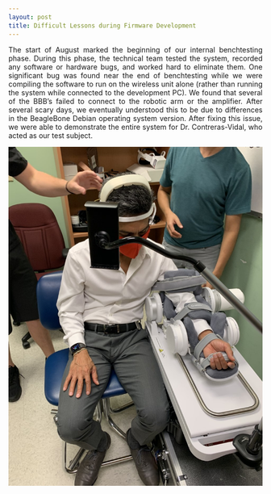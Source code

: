 ```yaml
---
layout: post
title: Difficult Lessons during Firmware Development
---
```


<p align="justify">The start of August marked the beginning of our internal benchtesting phase. During this phase, the technical team tested the system, recorded any software or hardware bugs, and worked hard to eliminate them. One significant bug was found near the end of benchtesting while we were compiling the software to run on the wireless unit alone (rather than running the system while connected to the development PC). We found that several of the BBB’s failed to connect to the robotic arm or the amplifier. After several scary days, we eventually understood this to be due to differences in the BeagleBone Debian operating system version. After fixing this issue, we were able to demonstrate the entire system for Dr. Contreras-Vidal, who acted as our test subject.</p>


<div style="text-align:center"><img src="/photos/benchtesting.jpg" width="600" /></div>
